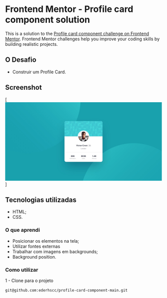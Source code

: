 # Frontend Mentor - Profile card component solution

This is a solution to the [Profile card component challenge on Frontend Mentor](https://www.frontendmentor.io/challenges/profile-card-component-cfArpWshJ). Frontend Mentor challenges help you improve your coding skills by building realistic projects. 

## O Desafio

- Construir um Profile Card.

## Screenshot

[<img src="./src/images/design/desktop-design.jpg" alt="Imagem do projeto">]


## Tecnologias utilizadas

- HTML;
- CSS.

### O que aprendi

 - Posicionar os elementos na tela;
 - Utilizar fontes externas
 - Trabalhar com imagens em backgrounds;
 - Background position.


### Como utilizar

1 - Clone para o projeto

```
git@github.com:ederhscc/profile-card-component-main.git
```
